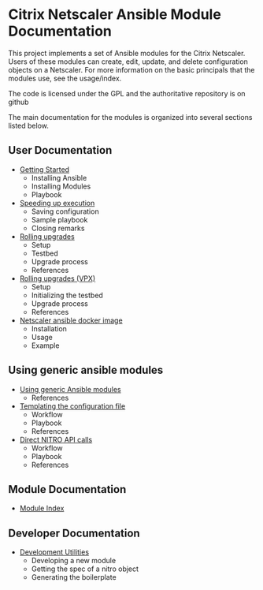 # Citrix Netscaler Ansible Module Documentation

This project implements a set of Ansible modules for the Citrix Netscaler. Users of these modules can create, edit, update, and delete configuration objects on a Netscaler. For more information on the basic principals that the modules use, see the usage/index.

The code is licensed under the GPL and the authoritative repository is on github

The main documentation for the modules is organized into several sections listed below.

## User Documentation

* [Getting Started](./usage/getting-started.md)
    * Installing Ansible
    * Installing Modules
    * Playbook
* [Speeding up execution](./usage/speeding-up-execution.md)
    * Saving configuration
    * Sample playbook
    * Closing remarks
* [Rolling upgrades](./usage/rolling-upgrades.md)
    * Setup
    * Testbed
    * Upgrade process
    * References
* [Rolling upgrades (VPX)](./usage/rolling-upgrades-vpx.md)
    * Setup
    * Initializing the testbed
    * Upgrade process
    * References
* [Netscaler ansible docker image](./usage/docker-image.md)
    * Installation
    * Usage
    * Example

## Using generic ansible modules

* [Using generic Ansible modules](./generic-modules/about.md)
    * References
* [Templating the configuration file](./generic-modules/templating-configuration-file.md)
    * Workflow
    * Playbook
    * References
* [Direct NITRO API calls](./generic-modules/nitro-api-calls.md)
    * Workflow
    * Playbook
    * References

## Module Documentation

* [Module Index](./modules/index.md)

## Developer Documentation

* [Development Utilities](./development-utilities.md)
    * Developing a new module
    * Getting the spec of a nitro object
    * Generating the boilerplate
